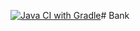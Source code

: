 [![Java CI with Gradle](https://github.com/NataliaTimoshina23/Bank/actions/workflows/gradle.yml/badge.svg)](https://github.com/NataliaTimoshina23/Bank/actions/workflows/gradle.yml)# Bank